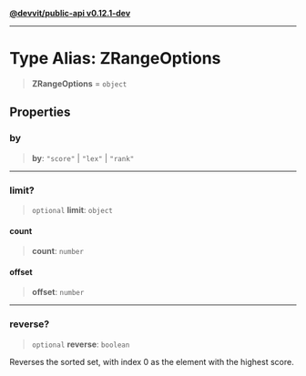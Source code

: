 [**@devvit/public-api v0.12.1-dev**](../README.md)

---

# Type Alias: ZRangeOptions

> **ZRangeOptions** = `object`

## Properties

<a id="by"></a>

### by

> **by**: `"score"` \| `"lex"` \| `"rank"`

---

<a id="limit"></a>

### limit?

> `optional` **limit**: `object`

#### count

> **count**: `number`

#### offset

> **offset**: `number`

---

<a id="reverse"></a>

### reverse?

> `optional` **reverse**: `boolean`

Reverses the sorted set, with index 0 as the element with the highest
score.
